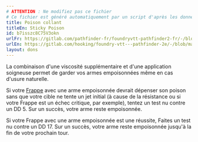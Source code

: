```yaml
---
# ATTENTION : Ne modifiez pas ce fichier
# Ce fichier est généré automatiquement par un script d'après les données du module Foundry VTT officiel et de sa traduction
title: Poison collant
titleEn: Sticky Poison
id: b7isszc8C75V3okn
urlFr: https://gitlab.com/pathfinder-fr/foundryvtt-pathfinder2-fr/-/blob/master/data/feats/b7isszc8C75V3okn.htm
urlEn: https://gitlab.com/hooking/foundry-vtt---pathfinder-2e/-/blob/master/packs/data/feats.db/sticky-poison.json
layout: dons
---
```

La combinaison d'une viscosité supplémentaire et d'une application soigneuse permet de garder vos armes empoisonnées même en cas d'usure naturelle.

Si votre [Frappe](../actions/frapper.html) avec une arme empoisonnée devrait dépenser son poison sans que votre cible ne tente un jet initial (à cause de la résistance ou si votre Frappe est un échec critique, par exemple), tentez un test nu contre un DD 5. Sur un succès, votre arme reste empoisonnée.

Si votre Frappe avec une arme empoisonnée est une réussite, Faites un test nu contre un DD 17. Sur un succès, votre arme reste empoisonnée jusqu'à la fin de votre prochain tour.
